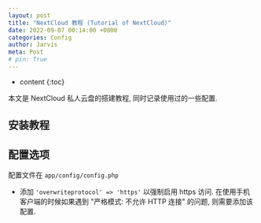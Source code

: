 ```yaml
---
layout: post
title: "NextCloud 教程 (Tutorial of NextCloud)"
date: 2022-09-07 00:14:00 +0800
categories: Config
author: Jarvis
meta: Post
# pin: True
---
```


* content
{:toc}

本文是 NextCloud 私人云盘的搭建教程, 同时记录使用过的一些配置.



## 安装教程



## 配置选项

配置文件在 `app/config/config.php`

* 添加 `'overwriteprotocol' => 'https'` 以强制启用 https 访问. 在使用手机客户端的时候如果遇到 "严格模式: 不允许 HTTP 连接" 的问题, 则需要添加该配置.
